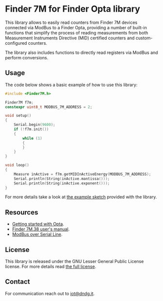 # Finder 7M for Finder Opta library

This library allows to easily read counters from Finder 7M devices connected via ModBus to a Finder Opta, providing a number of built-in functions that simplify the process of reading measurements from both Measurement Instruments Directive (MID) certified counters and custom-configured counters.

The library also includes functions to directly read registers via ModBus and perform conversions.

## Usage

The code below shows a basic example of how to use this library:

```cpp
#include <Finder7M.h>

Finder7M f7m;
constexpr uint8_t MODBUS_7M_ADDRESS = 2;

void setup()
{
    Serial.begin(9600);
    if (!f7m.init())
    {
        while (1)
        {
        }
    }
}

void loop()
{
    Measure inActive = f7m.getMIDInActiveEnergy(MODBUS_7M_ADDRESS);
    Serial.println(String(inActive.mantissa()));
    Serial.println(String(inActive.exponent()));
}
```

For more details take a look at [the example sketch](./examples/Opta7MReads/Opta7MReads.ino) provided with the library.

## Resources

* [Getting started with Opta](https://opta.findernet.com/en/tutorial/getting-started).
* [Finder 7M.38 user's manual](https://cdn.findernet.com/app/uploads/manual7M38_EN.pdf).
* [ModBus over Serial Line](https://www.modbus.org/docs/Modbus_over_serial_line_V1_02.pdf).

## License

This library is released under the GNU Lesser General Public License license. For more details read [the full license](./LICENSE.txt).

## Contact

For communication reach out to iot@dndg.it.
